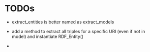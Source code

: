 TODOs
=======

* extract_entities is better named as extract_models 

* add a method to extract all triples for a specific URI (even if not in model) and instantiate RDF_Entity()

* 